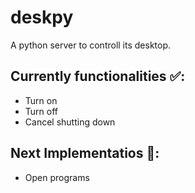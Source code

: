 # deskpy
A python server to controll its desktop.

## Currently functionalities ✅:
* Turn on
* Turn off
* Cancel shutting down


## Next Implementatios 🚀:
* Open programs
